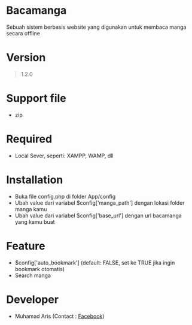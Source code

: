 # Bacamanga
Sebuah sistem berbasis website yang digunakan untuk membaca manga secara offline

# Version
> 1.2.0

# Support file
- zip

# Required
- Local Sever, seperti: XAMPP, WAMP, dll

# Installation
- Buka file config.php di folder App/config
- Ubah value dari variabel $config['manga_path'] dengan lokasi folder manga kamu
- Ubah value dari variabel $config['base_url'] dengan url bacamanga yang kamu buat

# Feature
- $config\['auto_bookmark'\]  \(default: FALSE, set ke TRUE jika ingin bookmark otomatis\)
- Search manga

# Developer
- Muhamad Aris (Contact : [Facebook](https://www.facebook.com/zyonesth))
